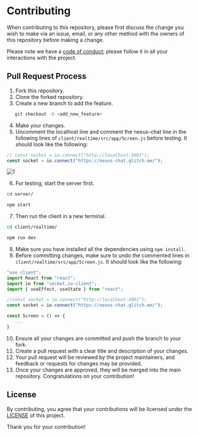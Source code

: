 # Contributing

When contributing to this repository, please first discuss the change you wish to make via an issue, email, or any other method with the owners of this repository before making a change.

Please note we have a [code of conduct](CODE_OF_CONDUCT.md); please follow it in all your interactions with the project.

## Pull Request Process

1. Fork this repository.
2. Clone the forked repository.
3. Create a new branch to add the feature.
```bash
   git checkout -b <add_new_feature>
```
4. Make your changes.
5. Uncomment the localhost line and comment the nexus-chat line in the following lines of `client/realtime/src/app/Screen.js` before testing. It should look like the following:
```javascript
// const socket = io.connect("http://localhost:3001");
const socket = io.connect("https://nexus-chat.glitch.me/");
```

![1](https://github.com/ShijazKS/OpenTalk/assets/110324374/7476401e-1542-43a0-ae98-9917ba253e68)

6. For testing, start the server first.
```bash
cd server/
```
```bash
npm start
```
7. Then run the client in a new terminal.
```bash
cd client/realtime/
```
```bash
npm run dev
```
8. Make sure you have installed all the dependencies using `npm install`.
9. Before committing changes, make sure to undo the commented lines in `client/realtime/src/app/Screen.js`. It should look like the following:
```javascript
"use client";
import React from "react";
import io from "socket.io-client";
import { useEffect, useState } from "react";

//const socket = io.connect("http://localhost:3001");
const socket = io.connect("https://nexus-chat.glitch.me/");

const Screen = () => {
   ...
}
```
10. Ensure all your changes are committed and push the branch to your fork.
11. Create a pull request with a clear title and description of your changes.
12. Your pull request will be reviewed by the project maintainers, and feedback or requests for changes may be provided.
13. Once your changes are approved, they will be merged into the main repository. Congratulations on your contribution!

## License

By contributing, you agree that your contributions will be licensed under the [LICENSE](LICENSE) of this project.

Thank you for your contribution!